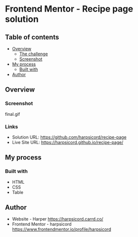 # Frontend Mentor - Recipe page solution

## Table of contents

- [Overview](#overview)
  - [The challenge](#the-challenge)
  - [Screenshot](#screenshot)
- [My process](#my-process)
  - [Built with](#built-with)
- [Author](#author)

## Overview

### Screenshot

final.gif


### Links

- Solution URL: https://github.com/harpsicord/recipe-page
- Live Site URL: https://harpsicord.github.io/recipe-page/

## My process

### Built with

- HTML
- CSS
- Table

## Author

- Website - Harper https://harpsicord.carrd.co/
- Frontend Mentor - harpsicord https://www.frontendmentor.io/profile/harpsicord
